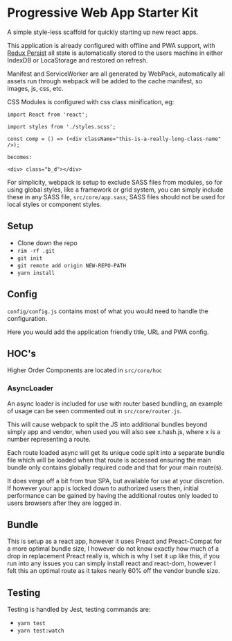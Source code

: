 # Progressive Web App Starter Kit

A simple style-less scaffold for quickly starting up new react apps.

This application is already configured with offline and PWA support, with [Redux Persist](https://github.com/rt2zz/redux-persist) all state is automatically stored to the users machine in either IndexDB or LocaStorage and restored on refresh.

Manifest and ServiceWorker are all generated by WebPack, automatically all assets run through webpack will be added to the cache manifest, so images, js, css, etc.

CSS Modules is configured with css class minification, eg:

```
import React from 'react';

import styles from './styles.scss';

const comp = () => (<div className="this-is-a-really-long-class-name" />);

becomes:

<div> class="b_d"></div>
```

For simplicity, webpack is setup to exclude SASS files from modules, so for using global styles, like a framework or grid system, you can simply include these in any SASS file, `src/core/app.sass`;
SASS files should not be used for local styles or component styles.

## Setup

* Clone down the repo
* `rim -rf .git`
* `git init`
* `git remote add origin NEW-REPO-PATH`
* `yarn install`

## Config

`config/config.js` contains most of what you would need to handle the configuration.

Here you would add the application friendly title, URL and PWA config.

## HOC's

Higher Order Components are located in `src/core/hoc`

### AsyncLoader

An async loader is included for use with router based bundling, an example of usage can be seen commented out in `src/core/router.js`.

This will cause webpack to split the JS into additional bundles beyond simply app and vendor, when used you will also see x.hash.js, where x is a number representing a route.

Each route loaded async will get its unique code split into a separate bundle file which will be loaded when that route is accessed ensuring the main bundle only contains globally required code and that for your main route(s).

It does verge off a bit from true SPA, but available for use at your discretion.
If however your app is locked down to authorized users then, initial performance can be gained by having the additional routes only loaded to users browsers after they are logged in.

## Bundle

This is setup as a react app, however it uses Preact and Preact-Compat for a more optimal bundle size, I however do not know exactly how much of a drop in replacement Preact really is, which is why I set it up like this, if you run into any issues you can simply install react and react-dom, however I felt this an optimal route as it takes nearly 60% off the vendor bundle size.

## Testing

Testing is handled by Jest, testing commands are:

* `yarn test`
* `yarn test:watch`
